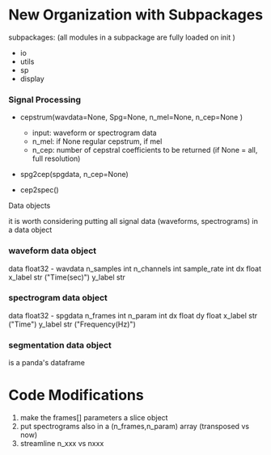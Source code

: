 # New Organization with Subpackages

subpackages:  (all modules in a subpackage are fully loaded on init )
- io
- utils
- sp
- display




### Signal Processing

- cepstrum(wavdata=None, Spg=None, n_mel=None, n_cep=None )
    - input: waveform or spectrogram data
    - n_mel: if None regular cepstrum, if mel
    - n_cep: number of cepstral coefficients to be returned (if None = all, full resolution)

- spg2cep(spgdata, n_cep=None)
        
- cep2spec()
    
    
Data objects

it is worth considering putting all signal data (waveforms, spectrograms) in a data object 

### waveform data object
data            float32 - wavdata
n_samples       int
n_channels      int
sample_rate     int
dx              float
x_label         str ("Time(sec)")
y_label         str

### spectrogram data object
data            float32 - spgdata
n_frames        int
n_param         int
dx              float
dy              float
x_label         str ("Time")
y_label         str ("Frequency(Hz)")

### segmentation data object 
is a panda's dataframe



# Code Modifications

1. make the frames[] parameters a slice object
2. put spectrograms also in a (n_frames,n_param) array (transposed vs now)
3. streamline n_xxx vs nxxx
